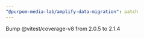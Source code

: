 ```yaml
---
"@purpom-media-lab/amplify-data-migration": patch
---
```


Bump @vitest/coverage-v8 from 2.0.5 to 2.1.4
